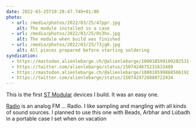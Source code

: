 ```yaml
---
date: 2022-03-25T19:28:47.740+01:00
photo:
  - url: /media/photos/2022/03/25/47ppr.jpg
    alt: The module installed in a case
  - url: /media/photos/2022/03/25/0s3hx.jpg
    alt: The module when build was finished
  - url: /media/photos/2022/03/25/73jg8.jpg
    alt: All pieces prepared before starting soldering
syndication:
  - https://mastodon.alienlebarge.ch/@alienlebarge/108018599109202531
  - https://twitter.com/alienlebarge/status/1507424675231633409
  - https://mastodon.alienlebarge.ch/@alienlebarge/108018599868506192
  - https://twitter.com/alienlebarge/status/1507424726888722434
---
```

This is the first [ST Modular](https://www.st-modular.com/) devices I build. It was an easy one.

[Radio](https://www.st-modular.com/radio.htm) is an analog FM ... Radio.
I like sampling and mangling with all kinds of sound sources. I planned to use this one with Beads, Arbhar and Lúbadh in a portable case I set when on vacation
